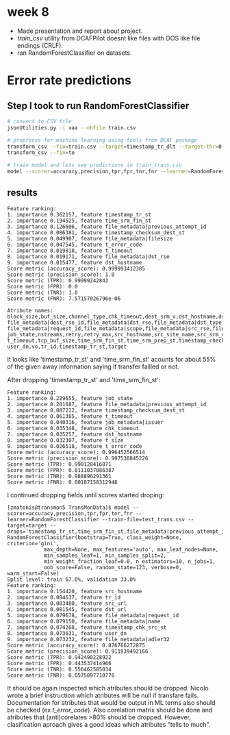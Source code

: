 # week 8
 
- Made presentation and report about project.
- *train_csv* utility from DCAFPilot doesnt like files with DOS like file endings (CRLF). 
- ran RandomForestClassifier on datasets.

# Error rate predictions 

## Step I took to run RandomForestClassifier
```bash 
# convert to CSV file
jsonUtilities.py -i xaa --ohfile train.csv

# preproces for machine learning using tools from DCAF package
transform_csv --fin=train.csv --target=timestamp_tr_dlt --target-thr=0 --fout=train_trans.csv 
transform_csv --fin=te

# train model and lets see predictions in train_trans.csv 
model --scorer=accuracy,precision,tpr,fpr,tnr,fnr --learner=RandomForestClassifier --train-file=train_trans.csv --target=target 

```

## results 
```
Feature ranking:
1. importance 0.362157, feature timestamp_tr_st
2. importance 0.194525, feature time_srm_fin_st
3. importance 0.126606, feature file_metadata|previous_attempt_id
4. importance 0.086381, feature timestamp_checksum_dest_st
5. importance 0.049907, feature file_metadata|filesize
6. importance 0.047545, feature t_error_code
7. importance 0.019818, feature t_timeout
8. importance 0.019171, feature file_metadata|dst_rse
9. importance 0.015477, feature dst_hostname
Score metric (accuracy_score): 0.999993412385
Score metric (precision_score): 1.0
Score metric (TPR): 0.99999242843
Score metric (FPR): 0.0
Score metric (TNR): 1.0
Score metric (FNR): 7.57157026796e-06

Atribute names:
block_size,buf_size,channel_type,chk_timeout,dest_srm_v,dst_hostname,dst_site_name,dst_url,endpnt,f_size,file_metadata,file_metadata|activity,file_metadata|adler32,
file_metadata|dest_rse_id,file_metadata|dst_rse,file_metadata|dst_type,file_metadata|filesize,file_metadata|md5,file_metadata|name,file_metadata|previous_attempt_id,
file_metadata|request_id,file_metadata|scope,file_metadata|src_rse,file_metadata|src_type,job_m_replica,job_metadata,job_metadata|issuer,job_metadata|multi_sources,
job_state,nstreams,retry,retry_max,src_hostname,src_site_name,src_srm_v,src_url,srm_space_token_dst,srm_space_token_src,t_channel,t_error_code,
t_timeout,tcp_buf_size,time_srm_fin_st,time_srm_prep_st,timestamp_checksum_dest_st,timestamp_chk_src_st,tr_timestamp_complete,tr_timestamp_start,
user_dn,vo,tr_id,timestamp_tr_st,target
```
It looks like 'timestamp_tr_st' and 'time_srm_fin_st' acounts for about 55% of the given away information saying if transfer failled or not. 

After dropping 'timestamp_tr_st' and 'time_srm_fin_st':
```
Feature ranking:
1. importance 0.229655, feature job_state
2. importance 0.201687, feature file_metadata|previous_attempt_id
3. importance 0.087222, feature timestamp_checksum_dest_st
4. importance 0.061385, feature t_timeout
5. importance 0.040316, feature job_metadata|issuer
6. importance 0.035348, feature chk_timeout
7. importance 0.035257, feature dst_hostname
8. importance 0.032307, feature f_size
9. importance 0.026518, feature t_error_code
Score metric (accuracy_score): 0.996452566514
Score metric (precision_score): 0.997538845226
Score metric (TPR): 0.998128416871
Score metric (FPR): 0.0111037086387
Score metric (TNR): 0.988896291361
Score metric (FNR): 0.00187158312948
```

I continued dropping fields until scores started droping:
```
[zmatonis@transmon5 TransMonData]$ model --scorer=accuracy,precision,tpr,fpr,tnr,fnr --learner=RandomForestClassifier --train-file=test_trans.csv --target=target --drops='timestamp_tr_st,time_srm_fin_st,file_metadata|previous_attempt_id,timestamp_checksum_dest_st,file_metadata|src_rse,dst_hostname,file_metadata|dst_rse,t_error_code,file_metadata|activity,t_timeout,time_srm_prep_st,file_metadata|dest_rse_id,job_m_replica,job_metadata|multi_sources,file_metadata|filesize,file_metadata|scope,f_size,t_channel,srm_space_token_dst,nstreams'
RandomForestClassifier(bootstrap=True, class_weight=None, criterion='gini',
            max_depth=None, max_features='auto', max_leaf_nodes=None,
            min_samples_leaf=1, min_samples_split=2,
            min_weight_fraction_leaf=0.0, n_estimators=10, n_jobs=1,
            oob_score=False, random_state=123, verbose=0, warm_start=False)
Split level: train 67.0%, validation 33.0%
Feature ranking:
1. importance 0.154420, feature src_hostname
2. importance 0.084637, feature tr_id
3. importance 0.083480, feature src_url
4. importance 0.081545, feature dst_url
5. importance 0.079678, feature file_metadata|request_id
6. importance 0.079150, feature file_metadata|name
7. importance 0.074268, feature timestamp_chk_src_st
8. importance 0.073631, feature user_dn
9. importance 0.073232, feature file_metadata|adler32
Score metric (accuracy_score): 0.876766272875
Score metric (precision_score): 0.911939492166
Score metric (TPR): 0.942490228922
Score metric (FPR): 0.443537414966
Score metric (TNR): 0.556462585034
Score metric (FNR): 0.0575097710776
```

It should be again inspected which atributes should be dropped. Nicolo wrote a brief instruction which atributes will be null if transfare fails. Documentation for atributes that would be output in ML terms also should be checked (ex _t_error_code_). Also corelation matrix should be done and atributes that (anti)corelates >80%  should be dropped. However, clasification aproach gives a good ideas which atributes "tells to much".
